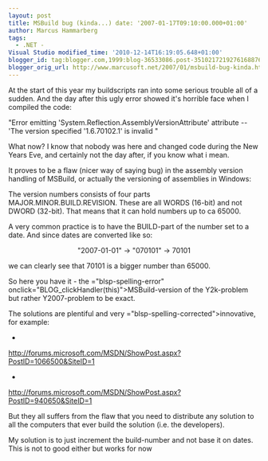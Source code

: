 ```yaml
---
layout: post
title: MSBuild bug (kinda...) date: '2007-01-17T09:10:00.000+01:00'
author: Marcus Hammarberg
tags:
  - .NET -
Visual Studio modified_time: '2010-12-14T16:19:05.648+01:00'
blogger_id: tag:blogger.com,1999:blog-36533086.post-3510217219276168876
blogger_orig_url: http://www.marcusoft.net/2007/01/msbuild-bug-kinda.html
---
```


At the start
of this year my buildscripts ran into some serious trouble all of a
sudden. And the day after this ugly error showed it's horrible face when
I compiled the code:

"Error emitting 'System.Reflection.AssemblyVersionAttribute' attribute
-- 'The version specified '1.6.70102.1' is invalid "

What now? I know that nobody was here and changed code during the New
Years Eve, and certainly not the day after, if you know what i mean.

It proves to be a flaw (nicer way of saying bug) in the assembly version
handling of MSBuild, or actually the versioning of assemblies in
Windows:

The version numbers consists of four parts MAJOR.MINOR.BUILD.REVISION.
These are all WORDS (16-bit) and not DWORD (32-bit). That means that it
can hold numbers up to ca 65000.

A very common practice is to have the BUILD-part of the number set to a
date. And since dates are converted like so:

<div align="center">

"2007-01-01" -\> "070101" -\> 70101

</div>

<div align="left">

</div>

<div align="left">

we can clearly see that 70101 is a bigger number than 65000.

</div>

<div align="left">

</div>

<div align="left">

So here you have it - the <span>="blsp-spelling-error"
onclick="BLOG_clickHandler(this)">MSBuild</span>-version of the
Y2k-problem but rather Y2007-problem to be exact.

</div>

<div align="left">

</div>

<div align="left">

The solutions are plentiful and very <span>="blsp-spelling-corrected">innovative</span>, for example:

</div>

-   <div align="left">
   [http://forums.microsoft.com/MSDN/ShowPost.aspx?PostID=1066500&<span
    id="SPELLING_ERROR_2" class="blsp-spelling-error"
    onclick="BLOG_clickHandler(this)">SiteID</span>=1](http://forums.microsoft.com/MSDN/ShowPost.aspx?PostID=1066500&SiteID=1)
   </div>

-   <div align="left">
   [http://forums.microsoft.com/MSDN/ShowPost.aspx?PostID=940650&<span
    id="SPELLING_ERROR_3" class="blsp-spelling-error"
    onclick="BLOG_clickHandler(this)">SiteID</span>=1](http://forums.microsoft.com/MSDN/ShowPost.aspx?PostID=940650&SiteID=1)
   </div>

But they all suffers from the flaw that you need to distribute any
solution to all the computers that ever build the solution (i.e. the
developers).

My solution is to just increment the build-number and not base it on
dates. This is not to good either but works for now
